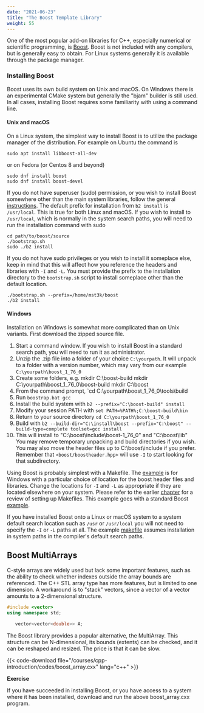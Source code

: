 ```yaml
---
date: "2021-06-23"
title: "The Boost Template Library"
weight: 55
---
```


One of the most popular add-on libraries for C++, especially numerical or scientific programming, is [Boost](https://www.boost.org/).  Boost is not included with any compilers, but is generally easy to obtain.  For Linux systems generally it is available through the package manager.  

### Installing Boost

Boost uses its own build system on Unix and macOS.  On Windows there is an experimental CMake system but generally the "bjam" builder is still used.
In all cases, installing Boost requires some familiarity with using a command line.

#### Unix and macOS

On a Linux system, the simplest way to install Boost is to utilize the package manager of the distribution.  For example on Ubuntu the command is
```no-highlight
sudo apt install libboost-all-dev
```
or on Fedora (or Centos 8 and beyond)
```no-highlight
sudo dnf install boost
sudo dnf install boost-devel
```
If you do not have superuser (sudo) permission, or you wish to install Boost somewhere other than the main system libraries, follow the general [instructions](
https://www.boost.org/doc/libs/1_76_0/more/getting_started/unix-variants.html).
The default prefix for installation from `b2 install` is `/usr/local`.  This is true for both Linux and macOS.  If you wish to install to `/usr/local`, which is normally in the system search paths, you will need to run the installation command with sudo
```no-highlight
cd path/to/boost/source
./bootstrap.sh
sudo ./b2 install
```
If you do not have sudo privileges or you wish to install it someplace else, keep in mind that this will affect how you reference the headers and libraries with `-I` and `-L`.  You must provide the prefix to the installation directory to the `bootstrap.sh` script to install someplace other than the default location.
```no-highlight
./bootstrap.sh --prefix=/home/mst3k/boost
./b2 install
```

#### Windows

Installation on Windows is somewhat more complicated than on Unix variants.  First download the zipped source file.
1. Start a command window. If you wish to install Boost in a standard search path, you will need to run it as administrator.
2. Unzip the .zip file into a folder of your choice `C:\yourpath`.  It will unpack to a folder with a version number, which may vary from our example `C:\yourpath\boost_1_76_0`
3. Create some folders, e.g.
      mkdir C:\boost-build
      mkdir C:\yourpath\boost_1_76_0\boost-build
      mkdir C:\boost
4. From the command prompt, `cd C:\yourpath\boost_1_76_0\tools\build
5. Run `boostrap.bat gcc`
6. Install the build system with `b2 --prefix="C:\boost-build" install`
7. Modify your session PATH with `set PATH=%PATH%;C:\boost-build\bin`
8. Return to your source directory `cd C:\yourpath\boost_1_76_0`
9. Build with `b2 --build-dir="C:\install\boost --prefix="C:\boost" --build-type=complete toolset=gcc install`
10. This will install to "C:\boost\include\boost-1_76_0" and "C:\boost\lib"
      You may remove temporary unpacking and build directories if you wish.  You may also move the header files up to C:\boost\include if you prefer.  Remember that `<boost/boostheader.hpp>` will use `-I` to start looking for that subdirectory.

Using Boost is probably simplest with a Makefile.  The [example](/courses/cpp-introduction/codes/makefile.windows_boost) is for Windows with a particular choice of location for the boost header files and libraries.  Change the locations for `-I` and `-L` as appropriate if they are located elsewhere on your system.  Please refer to the earlier [chapter](/courses/cpp-introduction/make) for a review of setting up Makefiles.  This example goes with a standard Boost [example](/courses/cpp-introduction/codes/boost_example.cxx).

If you have installed Boost onto a Linux or macOS system to a system default search location such as `/usr` or `/usr/local` you will not need to specify the `-I` or `-L` paths at all.  The example [makefile](/courses/cpp-introduction/codes/makefile.linux_mac_boost) assumes installation in system paths in the compiler's default search paths.

## Boost MultiArrays

C-style arrays are widely used but lack some important features, such as the ability to check whether indexes outside the array bounds are referenced.
The C++ STL array type has more features, but is limited to one dimension.  A workaround is to "stack" vectors, since a vector of a vector amounts to a 2-dimensional structure.
```c++
#include <vector>
using namespace std;

   vector<vector<double>> A;
```

The Boost library provides a popular alternative, the MultiArray. This structure can be N-dimensional, its bounds (extents) can be checked, and it can be reshaped and resized.  The price is that it can be slow.

{{< code-download file="/courses/cpp-introduction/codes/boost_array.cxx" lang="c++" >}}

**Exercise**

If you have succeeded in installing Boost, or you have access to a system where it has been installed, download and run the above boost_array.cxx program.

